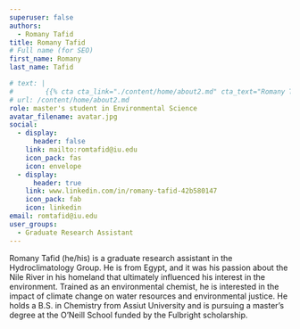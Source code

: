 ```yaml
---
superuser: false
authors:
  - Romany Tafid
title: Romany Tafid
# Full name (for SEO)
first_name: Romany
last_name: Tafid

# text: |
#        {{% cta cta_link="./content/home/about2.md" cta_text="Romany Tafid" %}}
# url: /content/home/about2.md
role: master's student in Environmental Science
avatar_filename: avatar.jpg
social:
  - display:
      header: false
    link: mailto:romtafid@iu.edu
    icon_pack: fas
    icon: envelope
  - display:
      header: true
    link: www.linkedin.com/in/romany-tafid-42b580147
    icon_pack: fab
    icon: linkedin
email: romtafid@iu.edu
user_groups:
  - Graduate Research Assistant
---
```

Romany Tafid (he/his) is a graduate research assistant in the Hydroclimatology Group. He is from Egypt, and it was his passion about the Nile River in his homeland that ultimately influenced his interest in the environment. Trained as an environmental chemist, he is interested in the impact of climate change on water resources and environmental justice. He holds a B.S. in Chemistry from Assiut University and is pursuing a master’s degree at the O’Neill School funded by the Fulbright scholarship.
